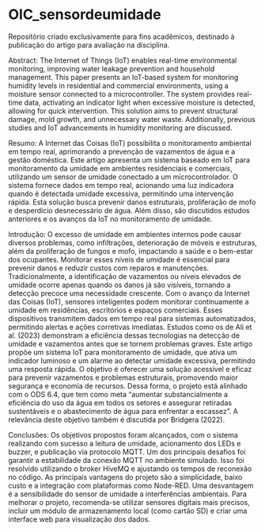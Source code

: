 # OIC_sensordeumidade
Repositório criado exclusivamente para fins acadêmicos, destinado à publicação do artigo para avaliação na disciplina.

Abstract: The Internet of Things (IoT) enables real-time environmental monitoring, improving water leakage prevention and household management. This paper presents an IoT-based system for monitoring humidity levels in residential and commercial environments, using a moisture sensor connected to a microcontroller. The system provides real-time data, activating an indicator light when excessive moisture is detected, allowing for quick intervention. This solution aims to prevent structural damage, mold growth, and unnecessary water waste. Additionally, previous studies and IoT advancements in humidity monitoring are discussed.

Resumo: A Internet das Coisas (IoT) possibilita o monitoramento ambiental em tempo real, aprimorando a prevenção de vazamentos de água e a gestão doméstica. Este artigo apresenta um sistema baseado em IoT para monitoramento da umidade em ambientes residenciais e comerciais, utilizando um sensor de umidade conectado a um microcontrolador. O sistema fornece dados em tempo real, acionando uma luz indicadora quando é detectada umidade excessiva, permitindo uma intervenção rápida. Esta solução busca prevenir danos estruturais, proliferação de mofo e desperdício desnecessário de água. Além disso, são discutidos estudos anteriores e os avanços da IoT no monitoramento de umidade.

Introdução: O excesso de umidade em ambientes internos pode causar diversos problemas, como infiltrações, deterioração de móveis e estruturas, além da proliferação de fungos e mofo, impactando a saúde e o bem-estar dos ocupantes. Monitorar esses níveis de umidade é essencial para prevenir danos e reduzir custos com reparos e manutenções. Tradicionalmente, a identificação de vazamentos ou níveis elevados de umidade ocorre apenas quando os danos já são visíveis, tornando a detecção precoce uma necessidade crescente. Com o avanço da Internet das Coisas (IoT), sensores inteligentes podem monitorar continuamente a umidade em residências, escritórios e espaços comerciais. Esses dispositivos transmitem dados em tempo real para sistemas automatizados, permitindo alertas e ações corretivas imediatas. Estudos como os de Ali et al. (2023) demonstram a eficiência dessas tecnologias na detecção de umidade e vazamentos antes que se tornem problemas graves. Este artigo propõe um sistema IoT para monitoramento de umidade, que ativa um indicador luminoso e um alarme ao detectar umidade excessiva, permitindo uma resposta rápida. O objetivo é oferecer uma solução acessível e eficaz para prevenir vazamentos e problemas estruturais, promovendo maior segurança e economia de recursos. Dessa forma, o projeto está alinhado com o ODS 6.4, que tem como meta “aumentar substancialmente a eficiência do uso da água em todos os setores e assegurar retiradas sustentáveis e o abastecimento de água para enfrentar a escassez”. A relevância deste objetivo também é discutida por Bridgera (2022).

Conclusões: Os objetivos propostos foram alcançados, com o sistema realizando com sucesso a leitura de umidade, acionamento dos LEDs e buzzer, e publicação via protocolo MQTT.
Um dos principais desafios foi garantir a estabilidade da conexão MQTT no ambiente simulado. Isso foi resolvido utilizando o broker HiveMQ e ajustando os tempos de reconexão no código.
As principais vantagens do projeto são a simplicidade, baixo custo e a integração com plataformas como Node-RED. Uma desvantagem é a sensibilidade do sensor de umidade a interferências ambientais.
Para melhorar o projeto, recomenda-se utilizar sensores digitais mais precisos, incluir um módulo de armazenamento local (como cartão SD) e criar uma interface web para visualização dos dados.
